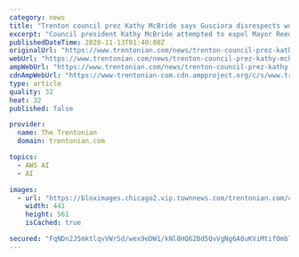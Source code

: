 ```yaml
---
category: news
title: "Trenton council prez Kathy McBride says Gusciora disrespects women, meeting descends into chaos"
excerpt: "Council president Kathy McBride attempted to expel Mayor Reed Gusciora from Thursday's meeting over repeated outbursts. During civic comments, she suggested the mayor was out of line for ..."
publishedDateTime: 2020-11-13T01:40:00Z
originalUrl: "https://www.trentonian.com/news/trenton-council-prez-kathy-mcbride-says-gusciora-disrespects-women-meeting-descends-into-chaos/article_24c90b24-2544-11eb-a749-d3f4b4469615.html"
webUrl: "https://www.trentonian.com/news/trenton-council-prez-kathy-mcbride-says-gusciora-disrespects-women-meeting-descends-into-chaos/article_24c90b24-2544-11eb-a749-d3f4b4469615.html"
ampWebUrl: "https://www.trentonian.com/news/trenton-council-prez-kathy-mcbride-says-gusciora-disrespects-women-meeting-descends-into-chaos/article_24c90b24-2544-11eb-a749-d3f4b4469615.amp.html"
cdnAmpWebUrl: "https://www-trentonian-com.cdn.ampproject.org/c/s/www.trentonian.com/news/trenton-council-prez-kathy-mcbride-says-gusciora-disrespects-women-meeting-descends-into-chaos/article_24c90b24-2544-11eb-a749-d3f4b4469615.amp.html"
type: article
quality: 32
heat: 32
published: false

provider:
  name: The Trentonian
  domain: trentonian.com

topics:
  - AWS AI
  - AI

images:
  - url: "https://bloximages.chicago2.vip.townnews.com/trentonian.com/content/tncms/assets/v3/editorial/1/66/16682f96-4e86-11ea-8daa-a7b8e4bc4306/5e4586f7a4a1c.image.jpg"
    width: 441
    height: 561
    isCached: true

secured: "FqNDn2J5mktlqvVWrSd/wex9eDW1/kNl8HQ62Bd5QvVgNg6A0uKViMtifOmbl8KzbSFaLNFzaYhqF9laD/a4GgYunMIGAIuCtFoAQW6OV09dvQam1CI1cgiSDyq178FdnohTxKLHr6RKd+qrWGGdns2A+JPtdqMMWyGAD9dsVqceqfoiJwA0hm6gGlG6I91UJ3/iN+n1XfEk/bVPqmiGDc8ipV/U99laHYnV3xWx5pWLYRG0GzdK4oPLKckKTpl/ttMvYgInsOKgkT13b7qc/fUIRc+j5gQaY2FaWl/AfBpFykW9Bu15g0WmUsj+KC6dt0pg7KTZTZHpgW9hZV5cqn724Hg+7euUOBNhbI21UrQ=;V8/V+CseZr4sQ7Mq2ayKBA=="
---
```


